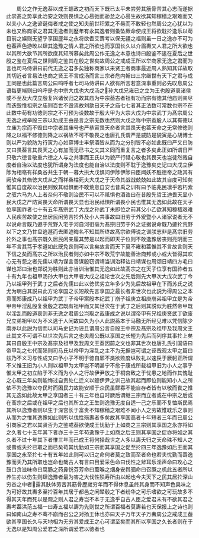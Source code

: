 <!-- { "loadSidebar": true } -->
　　周公之作无逸葢以成王聼政之初而天下既已太平未尝劳其筋骨苦其心志而遂据此崇髙之势享此治安之效则畏惧之心昜弛而骄怠之心昜生故欲其知稼穑之艰难而又以夫小人之逸谚诞侮者戒之使之知夫前世积累之不昜而不敢轻也然周公之心犹以为未也又称商家之君其无逸者则歴年有永其逸者则蚤坠厥命使成王将欲耽扵逸乐以苟目前之娱则无望乎享国歴年之永将欲耆艾夀考以保无疆之福则虽一日之逸亦不可为也葢声色游畋以肆其逸豫之情人君之所欲也而享国长久以介眉夀又人君之所大欲也以其所大欲节其所欲庶其知所慕矣此周公作无逸之本意也诗曰殷鉴不逺在夏后之世殷之鉴在夏后之世则周之鉴其在殷之世矣故周公之戒成王所以举商家无逸之君而为言也司马侍讲曰前代无逸之君多矣独称商家以来贤王者商事最近周人熟知其详故取其切近者言易法也商之贤王不言成汤而言三宗者危内翰曰三宗继世有天下之君与成王同是也此篇言周公曰呜呼者七司马侍讲曰人欲有所言若意深事重则必先叹息周公语每更端则曰呜呼是也中宗大戊也大戊汤之孙大戊兄雍已之立为王也殷道衰诸侯或不至及大戊立殷复兴诸侯归之故其庙为中宗葢古者祖有功而宗有徳其他庙则亲尽而迭毁惟祖宗之庙则百世不毁焉故刘歆曰天子之庙七七者其正法数可常数也宗不在此数中苟有功徳则宗之不可预为设数故于殷大甲为大宗大戊为中宗武丁为髙宗周公无逸之戒举殷三宗以劝成王由是言之宗无数也然则大戊之称中宗葢殷人以其有徳以立庙为宗而不毁曰中宗者其庙号也严恭寅畏天命者言其畏天也葢天命之无常修徳则降之以福不修徳则降之以祸故不可不敬畏之也唐孔氏谓严是威防是貌寅是心胡博士则以严为貌防为行寅为心如薛博士丰祭酒皆从而为之分别皆不必如此既曰严又曰防又曰畏葢言其畏天之心有加而无已书之文其义同而重复言之者多矣此正如所谓日严只敬六徳言敬重六徳之人与之共事而王氏以为貌严行祗心敬也其畏天也岂徒然哉自度者自治以法度也犹所谓身为法度也能自治以法度则不耽于逸豫矣史记曰大戊立伊陟为相亳有祥桑谷共生于朝一暮大拱大戊惧问伊陟伊陟曰臣闻妖不胜徳帝之政其有阙欤帝其脩徳大戊从之而祥桑枯死夫大戊之于天命其战战兢兢如此故其自度可知矣惟其自度故以治民则致其祗惧而不敢荒怠自安也昔禹之训有曰予临兆民凛乎若朽索之驭六马为人上者奈何不敬则治民不可以不祗惧也酒诰曰在昔殷先哲王迪畏天显小民大戊之严防寅畏天命所谓畏天显也治民祗惧所谓畏小民也惟其无逸如此故在天子位享国祚者七十有五年髙宗武丁大戊之孙武丁未即位之前其父小乙欲其知稼穑艰难人民疾苦故使之出居民闲劳苦扵外及小人共事故曰旧劳于外爰暨小人诸家说者无不以说命言既乃遯于荒野入宅于河自河徂亳为髙宗旧劳于外之证据说命既乃遯扵荒野以下之文乃甘盘逃遯而去匿迹晦名不知其所终故髙宗欲傅说之训朕志非是髙宗旧劳扵外之事也髙宗既久居民闲亲履其劳是以起而即天子位则不敢逸豫居丧则亮阴而三年不言其笃于孝道如此既免丧则可以言矣故言而天下莫不雍和葢惟其不言故言则天下信之矣而髙宗之所以治民者则亦如中宗不敢荒宁故能善治商邦或小或大皆得其欢心无有怨之者先儒以靖为谋言善谋殷窃谓靖当训治释诂曰靖谋也周颂日靖四方毛曰谋也郑曰治也郑说为胜则此亦当训治惟其无逸如此故髙宗之在天子位享有国祚者五十有九年也祖甲汤孙大甲也大甲者大戊之祖论世次之先后则先大甲次大戊次武丁今乃以祖甲列于武丁之后者先儒曰此以徳优劣立年多少为先后故祖甲在下而苏氏之说尤为眀白其説曰此方论享国之长短故先言享国之最长者非世次也此説为得周公之本意而郑康成乃以祖甲为武丁子帝甲案殷本纪武丁崩子祖庚立祖庚崩弟祖甲立是为帝甲帝甲淫乱殷复衰殷之君既有祖甲而又其世次在于武丁之后则其説似为胜然帝甲既以淫乱而殷道衰则非无逸之君周公岂取之哉康成之说以谓帝甲有兄祖庚贤武丁欲废兄立弟祖甲以为不义逃于人闲故曰久为小人此説葢本于马融无所经见难以凭信陈少南亦以此説为信而以司马史记为诬且谓周公言自殷王中宗及髙宗及祖甲及我周文王此其文不可谓不以世次先后言之也夫周公既以享国之长短为先后而列序其事扵上矣其曰自殷王中宗及髙宗及祖甲及我周文王葢因前之文也非其世次也唐孔氏引国语曰帝甲乱之七代而殒则司马氏以帝甲为淫乱之主不为无据岂可谓之诬哉观太甲之篇曰玆乃不义习与性成又曰予小子不明于徳自厎不类欲败度纵败礼以速戾于厥躬正所谓不义惟王旧为小人则以祖甲为太甲岂不明甚宁不愈于康成所载祖甲旧为小人之事乎惟太甲之初立陷于不义而为小人之行故伊尹放之于桐宫致之于忧患之地而作其愧耻之心既三年矣则能悔过自责处仁迁义以聼伊尹之训己故其起而即位则能知小人之所依不为逸豫以夺民时而困民力故能安顺于众民虽鳏寡不能自存者皆有以敬而飬之惟其无逸如此故太甲之享国者三十有三年也自时厥后谓继三宗而立者或在中宗之后或在髙宗之后或在祖甲之后也其所立之王生则逸豫无度自适一己之乐而不复恤斯民焉其所以逸豫者则以生于深宫长于富贵不知稼穑之艰难不闻小人之劳故惟耽乐之事则从而为之惟其逸豫如此则所以伐性殒夀者多矣故其享国高者十年短者三年而已周公引商家之君以其贤否为之鉴戒葢欲使成王忧勤于上如商之三宗则其享国之永亦将如之久者七十五年其下者亦三十三年苟逸豫于上如商之后王则其享国之促亦将如之其久者不过十年其下者惟三年而已成王将何择哉世之人多以夀夭归之天命殊不知人之或夀或夭扵已取之而已矣苟其忧勤如三宗而其享国之促至扵四三年逸豫如后王而其享国之永至扵七十有五年如此则可以归之命何者莫之致而至者命也若夫忧勤而夀逸豫而夭乃其所取也岂命也哉古人有言曰目爱采色命曰伐性之斧耳乐淫声命曰攻心之鼓口贪滋味命曰腐肠之药鼻恱芬芳命曰薫喉之烟身安舆驷命曰召蹶之机此五者所以养生亦以伤生则肆逸豫者最为害之大伐性殒寿所由以起也今夫天下之民其居扵深山穷谷之中者露其肤体劳苦其筋骨歴嵗穷年而不得休息虽终其身而不知声色臭味之为可好故其夀多至扵百年其居于都邑之闲辇毂之下者纷华之可乐嗜欲之可玩故多不得其天年而死以是观之则人君之寿岂不本于无逸乎自古人臣之爱君未有不欲其君之夀考葢洪范五福一曰寿五福以夀为先则世之所谓百福者莫夀若也天保报上之诗也则曰如南山之寿不骞不崩而召公之对扬王休也亦曰天子万年天子万夀周公之戒成王葢欲其享国长久与天地相为无穷其爱成王之心可谓至矣而其所以享国之久长者则在于无逸以是知周公爱君之深所谓爱君以徳者也
